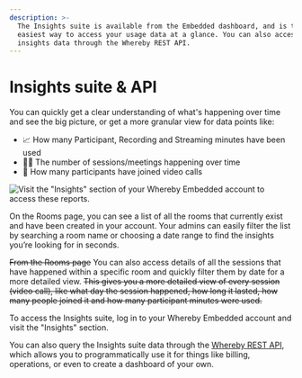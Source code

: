 ```yaml
---
description: >-
  The Insights suite is available from the Embedded dashboard, and is the
  easiest way to access your usage data at a glance. You can also access
  insights data through the Whereby REST API.
---
```


# Insights suite & API

You can quickly get a clear understanding of what's happening over time and see the big picture, or get a more granular view for data points like:

* 📈 How many Participant, Recording and Streaming minutes have been used
* 👨‍💻 The number of sessions/meetings happening over time
* 👥 How many participants have joined video calls

![Visit the "Insights" section of your Whereby Embedded account to access these reports. ](../.gitbook/assets/insights\_suite\_1920x1250.webp)

On the Rooms page, you can see a list of all the rooms that currently exist and have been created in your account. Your admins can easily filter the list by searching a room name or choosing a date range to find the insights you’re looking for in seconds.

~~From the Rooms page~~ You can also access details of all the sessions that have happened within a specific room and quickly filter them by date for a more detailed view. ~~This gives you a more detailed view of every session (video call), like what day the session happened, how long it lasted, how many people joined it and how many participant minutes were used.~~

To access the Insights suite, log in to your Whereby Embedded account and visit the "Insights" section.

You can also query the Insights suite data through the [Whereby REST API](https://whereby.dev/http-api/), which allows you to programmatically use it for things like billing, operations, or even to create a dashboard of your own.
